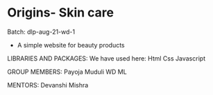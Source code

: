# Origins- Skin care

Batch: dlp-aug-21-wd-1

- A simple website for beauty products


LIBRARIES AND PACKAGES:
 We have used here:
      Html Css Javascript

GROUP MEMBERS: 
Payoja Muduli WD ML

MENTORS:
 Devanshi Mishra



